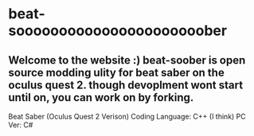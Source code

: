 # beat-soooooooooooooooooooooober
Welcome to the website :)
beat-soober is open source modding ulity for beat saber on the oculus quest 2.
though devoplment wont start until on, you can work on by forking.
-
Beat Saber (Oculus Quest 2 Verison) Coding Language: C++ (I think)
PC Ver: C#
